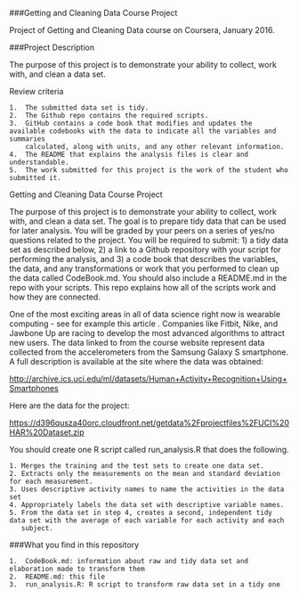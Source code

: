 ###Getting and Cleaning Data Course Project

Project of Getting and Cleaning Data course on Coursera, January 2016.

###Project Description

The purpose of this project is to demonstrate your ability to collect, work with, and clean a data set.

Review criteria 

    1.  The submitted data set is tidy.
    2.  The Github repo contains the required scripts.
    3.  GitHub contains a code book that modifies and updates the available codebooks with the data to indicate all the variables and summaries
        calculated, along with units, and any other relevant information.
    4.  The README that explains the analysis files is clear and understandable.
    5.  The work submitted for this project is the work of the student who submitted it.
     
Getting and Cleaning Data Course Project

The purpose of this project is to demonstrate your ability to collect, work with, and clean a data set. The goal is to prepare tidy data that 
can be used for later analysis. You will be graded by your peers on a series of yes/no questions related to the project. You will be required
to submit: 1) a tidy data set as described below, 2) a link to a Github repository with your script for performing the analysis, and 3) a code
book that describes the variables, the data, and any transformations or work that you performed to clean up the data called 
CodeBook.md. You should also include a README.md in the repo with your scripts. This repo explains how all of the scripts work and how 
they are connected.

One of the most exciting areas in all of data science right now is wearable computing - see for example this article . Companies like Fitbit,
Nike, and Jawbone Up are racing to develop the most advanced algorithms to attract new users. The data linked to from the course 
website represent data collected from the accelerometers from the Samsung Galaxy S smartphone. A full description is available at the 
site where the data was obtained:

http://archive.ics.uci.edu/ml/datasets/Human+Activity+Recognition+Using+Smartphones

Here are the data for the project:

https://d396qusza40orc.cloudfront.net/getdata%2Fprojectfiles%2FUCI%20HAR%20Dataset.zip

You should create one R script called run_analysis.R that does the following.

    1. Merges the training and the test sets to create one data set.
    2. Extracts only the measurements on the mean and standard deviation for each measurement.
    3. Uses descriptive activity names to name the activities in the data set
    4. Appropriately labels the data set with descriptive variable names.
    5. From the data set in step 4, creates a second, independent tidy data set with the average of each variable for each activity and each 
       subject.

###What you find in this repository

    1.  CodeBook.md: information about raw and tidy data set and elaboration made to transform them
    2.  README.md: this file
    3.  run_analysis.R: R script to transform raw data set in a tidy one
 